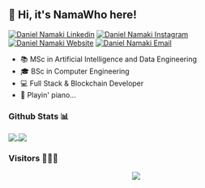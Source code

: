 <h2> 👋 Hi, it's NamaWho here! </h2>

[![Daniel Namaki Linkedin](https://img.shields.io/badge/LinkedIn-0077B5?style=for-the-badge&logo=linkedin&logoColor=white)](https://www.linkedin.com/in/danielnamaki/)
[![Daniel Namaki Instagram](https://img.shields.io/badge/Instagram-%23E4405F.svg?style=for-the-badge&logo=Instagram&logoColor=white)](https://www.instagram.com/danielnamaki/)
[![Daniel Namaki Website](https://img.shields.io/badge/Website-0?style=for-the-badge&logo=ethereum&logoColor=white)](https://daniel.namaki.it)
[![Daniel Namaki Email](https://img.shields.io/badge/Gmail-D14836?style=for-the-badge&logo=gmail&logoColor=white)](mailto:daniel@namaki.it)

<ul>
    <li>📚 MSc in Artificial Intelligence and Data Engineering</li>
    <li>🎓 BSc in Computer Engineering</li>
    <li>💻 Full Stack & Blockchain Developer</li>
    <li>🎹 Playin' piano...</li>
</ul>

### Github Stats 📊

<a href="https://github-readme-stats-namawho.vercel.app">
    <img align="center" src="https://github-readme-stats-ipqz2o9mt-namawhos-projects.vercel.app/api?username=NamaWho&hide=prs,issues&count_private=true&show_icons=true"/>
</a>
<a href="https://github-readme-stats-namawho.vercel.app">
    <img align="center" src="https://github-readme-stats-ipqz2o9mt-namawhos-projects.vercel.app/api/top-langs/?username=NamaWho&layout=compact&count_private=true"/>
</a>

### Visitors 👨🏻‍💻
<p align="center">
    <img src="https://api.visitorbadge.io/api/visitors?path=https%3A%2F%2Fgithub.com%2FNamaWho&labelColor=%23d9e3f0&countColor=%23c13483">
</p>
